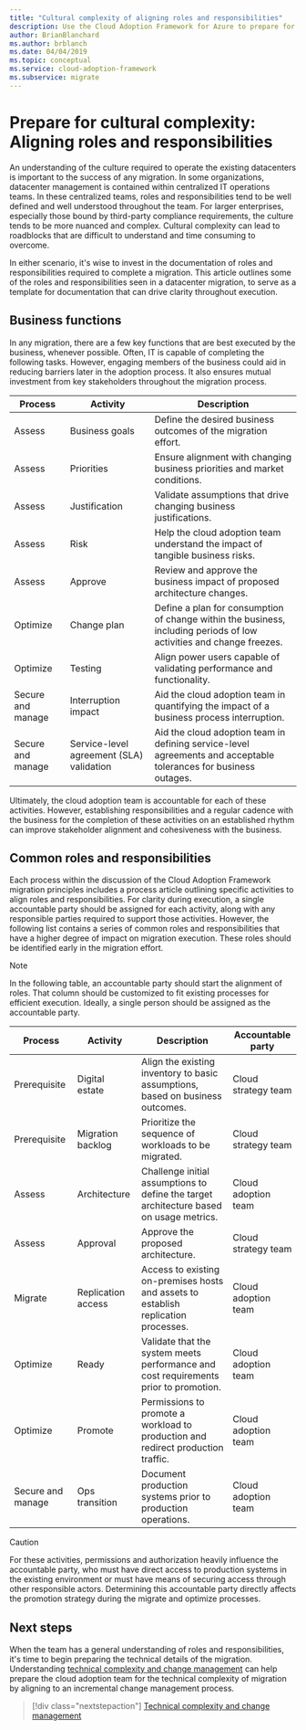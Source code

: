 ```yaml
---
title: "Cultural complexity of aligning roles and responsibilities"
description: Use the Cloud Adoption Framework for Azure to prepare for cultural complexity by aligning roles and responsibilities to drive clarity during the migration process.
author: BrianBlanchard
ms.author: brblanch
ms.date: 04/04/2019
ms.topic: conceptual
ms.service: cloud-adoption-framework
ms.subservice: migrate
---
```


# Prepare for cultural complexity: Aligning roles and responsibilities

An understanding of the culture required to operate the existing datacenters is important to the success of any migration. In some organizations, datacenter management is contained within centralized IT operations teams. In these centralized teams, roles and responsibilities tend to be well defined and well understood throughout the team. For larger enterprises, especially those bound by third-party compliance requirements, the culture tends to be more nuanced and complex. Cultural complexity can lead to roadblocks that are difficult to understand and time consuming to overcome.

In either scenario, it's wise to invest in the documentation of roles and responsibilities required to complete a migration. This article outlines some of the roles and responsibilities seen in a datacenter migration, to serve as a template for documentation that can drive clarity throughout execution.

## Business functions

In any migration, there are a few key functions that are best executed by the business, whenever possible. Often, IT is capable of completing the following tasks. However, engaging members of the business could aid in reducing barriers later in the adoption process. It also ensures mutual investment from key stakeholders throughout the migration process.

| Process | Activity | Description |
|---------|---------|---------|
| Assess | Business goals | Define the desired business outcomes of the migration effort. |
| Assess | Priorities | Ensure alignment with changing business priorities and market conditions. |
| Assess | Justification | Validate assumptions that drive changing business justifications. |
| Assess | Risk | Help the cloud adoption team understand the impact of tangible business risks. |
| Assess | Approve | Review and approve the business impact of proposed architecture changes. |
| Optimize | Change plan | Define a plan for consumption of change within the business, including periods of low activities and change freezes. |
| Optimize | Testing | Align power users capable of validating performance and functionality. |
| Secure and manage | Interruption impact | Aid the cloud adoption team in quantifying the impact of a business process interruption. |
| Secure and manage | Service-level agreement (SLA) validation | Aid the cloud adoption team in defining service-level agreements and acceptable tolerances for business outages. |

Ultimately, the cloud adoption team is accountable for each of these activities. However, establishing responsibilities and a regular cadence with the business for the completion of these activities on an established rhythm can improve stakeholder alignment and cohesiveness with the business.

## Common roles and responsibilities

Each process within the discussion of the Cloud Adoption Framework migration principles includes a process article outlining specific activities to align roles and responsibilities. For clarity during execution, a single accountable party should be assigned for each activity, along with any responsible parties required to support those activities. However, the following list contains a series of common roles and responsibilities that have a higher degree of impact on migration execution. These roles should be identified early in the migration effort.

> [!NOTE]
> In the following table, an accountable party should start the alignment of roles. That column should be customized to fit existing processes for efficient execution. Ideally, a single person should be assigned as the accountable party.

| Process | Activity | Description | Accountable party |
|---------|---------|---------|---------|
| Prerequisite | Digital estate | Align the existing inventory to basic assumptions, based on business outcomes. | Cloud strategy team |
| Prerequisite | Migration backlog | Prioritize the sequence of workloads to be migrated. | Cloud strategy team |
| Assess | Architecture | Challenge initial assumptions to define the target architecture based on usage metrics. | Cloud adoption team |
| Assess | Approval | Approve the proposed architecture. | Cloud strategy team |
| Migrate | Replication access | Access to existing on-premises hosts and assets to establish replication processes. | Cloud adoption team |
| Optimize | Ready | Validate that the system meets performance and cost requirements prior to promotion. | Cloud adoption team |
| Optimize | Promote | Permissions to promote a workload to production and redirect production traffic. | Cloud adoption team |
| Secure and manage | Ops transition | Document production systems prior to production operations. | Cloud adoption team |

> [!CAUTION]
> For these activities, permissions and authorization heavily influence the accountable party, who must have direct access to production systems in the existing environment or must have means of securing access through other responsible actors. Determining this accountable party directly affects the promotion strategy during the migrate and optimize processes.

## Next steps

When the team has a general understanding of roles and responsibilities, it's time to begin preparing the technical details of the migration. Understanding [technical complexity and change management](./technical-complexity.md) can help prepare the cloud adoption team for the technical complexity of migration by aligning to an incremental change management process.

> [!div class="nextstepaction"]
> [Technical complexity and change management](./technical-complexity.md)
